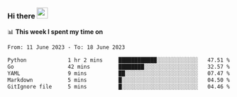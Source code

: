 ### Hi there <a href="https://www.gautamkrishnar.com/"><img src="https://media.giphy.com/media/hvRJCLFzcasrR4ia7z/giphy.gif" width="25px"></a>

📊 **This week I spent my time on**

<!--START_SECTION:waka-->

```txt
From: 11 June 2023 - To: 18 June 2023

Python             1 hr 2 mins     ████████████░░░░░░░░░░░░░   47.51 %
Go                 42 mins         ████████░░░░░░░░░░░░░░░░░   32.57 %
YAML               9 mins          ██░░░░░░░░░░░░░░░░░░░░░░░   07.47 %
Markdown           5 mins          █░░░░░░░░░░░░░░░░░░░░░░░░   04.50 %
GitIgnore file     5 mins          █░░░░░░░░░░░░░░░░░░░░░░░░   04.46 %
```

<!--END_SECTION:waka-->
